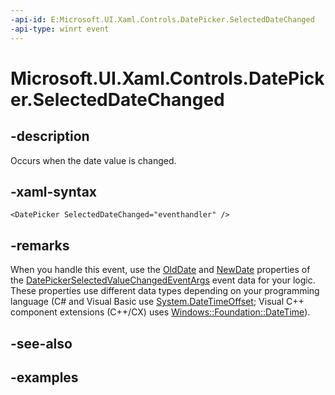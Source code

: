 ```yaml
---
-api-id: E:Microsoft.UI.Xaml.Controls.DatePicker.SelectedDateChanged
-api-type: winrt event
---
```


<!-- Event syntax.
public event TypedEventHandler SelectedDateChanged<DatePicker, DatePickerSelectedValueChangedEventArgs>
-->

# Microsoft.UI.Xaml.Controls.DatePicker.SelectedDateChanged

## -description

Occurs when the date value is changed.

## -xaml-syntax

```xaml
<DatePicker SelectedDateChanged="eventhandler" />
```

## -remarks

When you handle this event, use the [OldDate](datepickerselectedvaluechangedeventargs_olddate.md) and [NewDate](datepickerselectedvaluechangedeventargs_newdate.md) properties of the [DatePickerSelectedValueChangedEventArgs](datepickerselectedvaluechangedeventargs.md) event data for your logic. These properties use different data types depending on your programming language (C# and Visual Basic use [System.DateTimeOffset](/dotnet/api/system.datetimeoffset?redirectedfrom=MSDN); Visual C++ component extensions (C++/CX) uses [Windows::Foundation::DateTime](/windows/desktop/api/windows.foundation/ns-windows-foundation-datetime)).

## -see-also

## -examples

